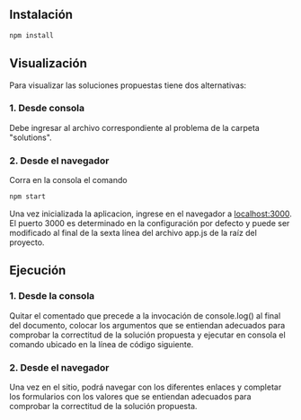 ## Instalación

```js
npm install
```

## Visualización
Para visualizar las soluciones propuestas tiene dos alternativas:
### 1. Desde consola
Debe ingresar al archivo correspondiente al problema de la carpeta "solutions".

### 2. Desde el navegador
Corra en la consola el comando
```js
npm start
```
Una vez inicializada la aplicacion, ingrese en el navegador a [localhost:3000](http://localhost:3000/). El puerto 3000 es determinado en la configuración por defecto y puede ser modificado al final de la sexta línea del archivo app.js de la raíz del proyecto.

## Ejecución
### 1. Desde la consola
Quitar el comentado que precede a la invocación de console.log() al final del documento, colocar los argumentos que se entiendan adecuados para comprobar la correctitud de la solución propuesta y ejecutar en consola el comando ubicado en la línea de código siguiente.

### 2. Desde el navegador
Una vez en el sitio, podrá navegar con los diferentes enlaces y completar los formularios con los valores que se entiendan adecuados para comprobar la correctitud de la solución propuesta.